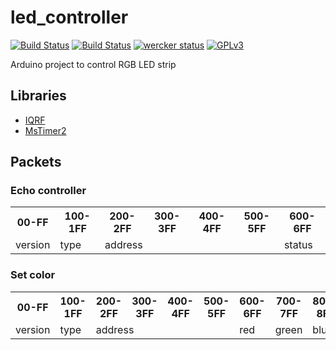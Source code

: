# led_controller

[![Build Status](https://travis-ci.org/ITManie/led_controller.svg?branch=master)](https://travis-ci.org/ITManie/led_controller)
[![Build Status](https://drone.io/github.com/ITManie/led_controller/status.png)](https://drone.io/github.com/ITManie/led_controller/latest)
[![wercker status](https://app.wercker.com/status/6b206508930a2a129e1ea5bb58755907/s "wercker status")](https://app.wercker.com/project/bykey/6b206508930a2a129e1ea5bb58755907)
[![GPLv3](http://img.shields.io/badge/license-GPLv3-blue.svg)](LICENSE)

Arduino project to control RGB LED strip

## Libraries

 * [IQRF](https://github.com/ITManie/IQRF_library)
 * [MsTimer2](https://github.com/PaulStoffregen/MsTimer2)

## Packets

### Echo controller
<table>
<tr>
<th>00-FF</th>
<th>100-1FF</th>
<th>200-2FF</th>
<th>300-3FF</th>
<th>400-4FF</th>
<th>500-5FF</th>
<th>600-6FF</th>
</tr>
<tr>
<td>version</td>
<td>type</td>
<td colspan="4">address</td>
<td>status</td>
</tr>
</table>

### Set color
<table>
<tr>
<th>00-FF</th>
<th>100-1FF</th>
<th>200-2FF</th>
<th>300-3FF</th>
<th>400-4FF</th>
<th>500-5FF</th>
<th>600-6FF</th>
<th>700-7FF</th>
<th>800-8FF</th>
<th>900-9FF</th>
</tr>
<tr>
<td>version</td>
<td>type</td>
<td colspan="4">address</td>
<td>red</td>
<td>green</td>
<td>blue</td>
<td>alpha</td>
</tr>
</table>
